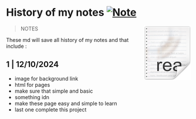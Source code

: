 
# History of my notes [![Note](https://cdn.jsdelivr.net/gh/sindresorhus/awesome@d7305f38d29fed78fa85652e3a63e154dd8e8829/media/badge.svg)](https://github.com/sindresorhus/awesome#readme)
> NOTES
> <img src="icon.png" align="right"/>

These md will save all history of my notes and that include :





## 1 | 12/10/2024

- image for background link
- html for pages
- make sure that simple and basic
- something idn
- make these page easy and simple to learn
- last one complete this project




